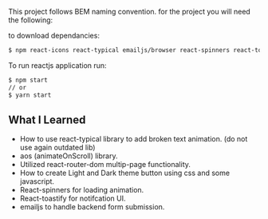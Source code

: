 This project follows BEM naming convention.
for the project you will need the following:

to download dependancies:

```bash
$ npm react-icons react-typical emailjs/browser react-spinners react-toastify
```

To run reactjs application run:

```bash
$ npm start
// or
$ yarn start
```

## What I Learned

- How to use react-typical library to add broken text animation. (do not use again outdated lib)
- aos (animateOnScroll) library.
- Utilized react-router-dom multip-page functionality.
- How to create Light and Dark theme button using css and some javascript.
- React-spinners for loading animation.
- React-toastify for notifcation UI.
- emailjs to handle backend form submission.
